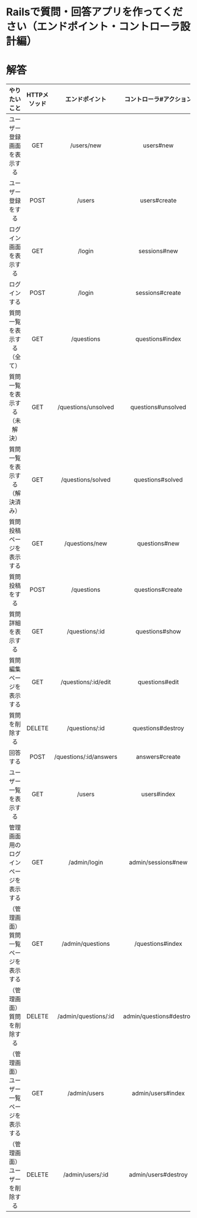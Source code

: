 # Railsで質問・回答アプリを作ってください（エンドポイント・コントローラ設計編）

# 解答
|やりたいこと|HTTPメソッド|エンドポイント|コントローラ#アクション|
|:-:|:-:|:-:|:-:|
|ユーザー登録画面を表示する|GET|/users/new|users#new|
|ユーザー登録をする|POST|/users|users#create|
|ログイン画面を表示する|GET|/login|sessions#new|
|ログインする|POST|/login|sessions#create|
|質問一覧を表示する（全て）|GET|/questions|questions#index|
|質問一覧を表示する（未解決）|GET|/questions/unsolved|questions#unsolved
|質問一覧を表示する（解決済み）|GET|/questions/solved|questions#solved|
|質問投稿ページを表示する|GET|/questions/new|questions#new|
|質問投稿をする|POST|/questions|questions#create|
|質問詳細を表示する|GET|/questions/:id|questions#show|
|質問編集ページを表示する|GET|/questions/:id/edit|questions#edit|
|質問を削除する|DELETE|/questions/:id|questions#destroy|
|回答する|POST|/questions/:id/answers|answers#create|
|ユーザー一覧を表示する|GET|/users|users#index|
|管理画面用のログインページを表示する|GET|/admin/login|admin/sessions#new|
|（管理画面）質問一覧ページを表示する|GET|/admin/questions|/questions#index|
|（管理画面）質問を削除する|DELETE|/admin/questions/:id|admin/questions#destroy|
|（管理画面）ユーザー一覧ページを表示する|GET|/admin/users|admin/users#index
|（管理画面）ユーザーを削除する|DELETE|/admin/users/:id|admin/users#destroy|
